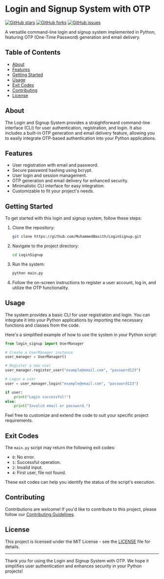 # Login and Signup System with OTP

[![GitHub stars](https://img.shields.io/github/stars/MuhammedBasith/LoginSignup?style=for-the-badge)](https://github.com/MuhammedBasith/LoginSignup/stargazers)
[![GitHub forks](https://img.shields.io/github/forks/MuhammedBasith/LoginSignup?style=for-the-badge)](https://github.com/MuhammedBasith/LoginSignup/network/members)
[![GitHub issues](https://img.shields.io/github/issues/MuhammedBasith/LoginSignup?style=for-the-badge)](https://github.com/MuhammedBasith/LoginSignup/issues)

A versatile command-line login and signup system implemented in Python, featuring OTP (One-Time Password) generation and email delivery.

## Table of Contents

- [About](#about)
- [Features](#features)
- [Getting Started](#getting-started)
- [Usage](#usage)
- [Exit Codes](#exit-codes)
- [Contributing](#contributing)
- [License](#license)

## About

The Login and Signup System provides a straightforward command-line interface (CLI) for user authentication, registration, and login. It also includes a built-in OTP generation and email delivery feature, allowing you to easily integrate OTP-based authentication into your Python applications.

## Features

- User registration with email and password.
- Secure password hashing using bcrypt.
- User login and session management.
- OTP generation and email delivery for enhanced security.
- Minimalistic CLI interface for easy integration.
- Customizable to fit your project's needs.

## Getting Started

To get started with this login and signup system, follow these steps:

1. Clone the repository:

   ```sh
   git clone https://github.com/MuhammedBasith/LoginSignup.git
   ```

2. Navigate to the project directory:

   ```sh
   cd LoginSignup
   ```

3. Run the system:

   ```sh
   python main.py
   ```

4. Follow the on-screen instructions to register a user account, log in, and utilize the OTP functionality.

## Usage

The system provides a basic CLI for user registration and login. You can integrate it into your Python applications by importing the necessary functions and classes from the code.

Here's a simplified example of how to use the system in your Python script:

```python
from login_signup import UserManager

# Create a UserManager instance
user_manager = UserManager()

# Register a new user
user_manager.register_user("example@email.com", "password123")

# Login a user
user = user_manager.login("example@email.com", "password123")

if user:
    print("Login successful!")
else:
    print("Invalid email or password.")
```

Feel free to customize and extend the code to suit your specific project requirements.


## Exit Codes

The `main.py` script may return the following exit codes:

- `0`: No error.
- `1`: Successful operation.
- `2`: Invalid input.
- `4`: First user, file not found.

These exit codes can help you identify the status of the script's execution.

## Contributing

Contributions are welcome! If you'd like to contribute to this project, please follow our [Contributing Guidelines](CONTRIBUTING.md).

## License

This project is licensed under the MIT License - see the [LICENSE](LICENSE) file for details.

---

Thank you for using the Login and Signup System with OTP. We hope it simplifies user authentication and enhances security in your Python projects!
